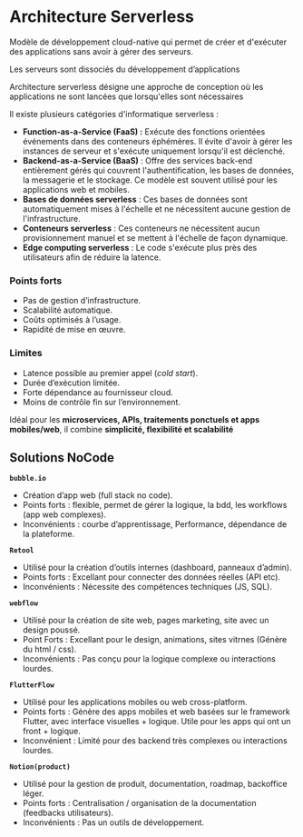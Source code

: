 # Architecture Serverless 
Modèle de développement cloud-native qui permet de créer et d'exécuter des applications sans avoir à gérer des serveurs.

Les serveurs sont dissociés du développement d’applications

Architecture serverless désigne une approche de conception où les applications ne sont lancées que lorsqu'elles sont nécessaires

Il existe plusieurs catégories d'informatique serverless :

- **Function-as-a-Service (FaaS) :** Exécute des fonctions orientées événements dans des conteneurs éphémères. Il évite d'avoir à gérer les instances de serveur et s'exécute uniquement lorsqu'il est déclenché.
- **Backend-as-a-Service (BaaS)** : Offre des services back-end entièrement gérés qui couvrent l'authentification, les bases de données, la messagerie et le stockage. Ce modèle est souvent utilisé pour les applications web et mobiles.
- **Bases de données serverless** : Ces bases de données sont automatiquement mises à l'échelle et ne nécessitent aucune gestion de l'infrastructure.
- **Conteneurs serverless** : Ces conteneurs ne nécessitent aucun provisionnement manuel et se mettent à l'échelle de façon dynamique.
- **Edge computing serverless** : Le code s'exécute plus près des utilisateurs afin de réduire la latence.

### **Points forts**

- Pas de gestion d’infrastructure.
- Scalabilité automatique.
- Coûts optimisés à l’usage.
- Rapidité de mise en œuvre.

### **Limites**

- Latence possible au premier appel (*cold start*).
- Durée d’exécution limitée.
- Forte dépendance au fournisseur cloud.
- Moins de contrôle fin sur l’environnement.

Idéal pour les **microservices, APIs, traitements ponctuels et apps mobiles/web**, il combine **simplicité, flexibilité et scalabilité**

## Solutions NoCode

**`bubble.io`**

- Création d’app web (full stack no code).
- Points forts : flexible, permet de gérer la logique, la bdd, les workflows (app web complexes).
- Inconvénients : courbe d’apprentissage, Performance, dépendance de la plateforme.

**`Retool`** 

- Utilisé pour la création d’outils internes (dashboard, panneaux d’admin).
- Points forts : Excellant pour connecter des données réelles (API etc).
- Inconvénients : Nécessite des compétences techniques (JS, SQL).

**`webflow`**

- Utilisé pour la création de site web, pages marketing, site avec un design poussé.
- Point Forts : Excellant pour le design, animations, sites vitrnes (Génère du html / css).
- Inconvénients : Pas conçu pour la logique complexe ou interactions lourdes.

**`FlutterFlow`**

- Utilisé pour les applications mobiles ou web cross-platform.
- Points forts : Génère des apps mobiles et web basées sur le framework Flutter, avec interface visuelles + logique. Utile pour les apps qui ont un front + logique.
- Inconvénient : Limité pour des backend très complexes ou interactions lourdes.

**`Notion(product)`**

- Utilisé pour la gestion de produit, documentation, roadmap, backoffice léger.
- Points forts : Centralisation / organisation de la documentation (feedbacks utilisateurs).
- Inconvénients : Pas un outils de développement.